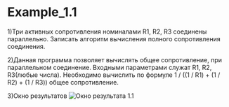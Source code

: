 # Example_1.1
1)Три активных сопротивления номиналами R1, R2, R3 соединены параллельно. 
Записать алгоритм вычисления полного сопротивления соединения.

2)Данная программа позволяет вычислять общее сопротивление, при параллельном соединение.
Входными параметрами служат R1, R2, R3(любые числа). Необходимо вычислить по формуле
1 / ((1 / R1) + (1 / R2) + (1 / R3)) общее сопротивление.

3)Окно результатов
![Окно результата 1.1](http://cs628428.vk.me/v628428573/d8d1/peVUhasBEts.jpg "Окно результата 1.1")
